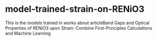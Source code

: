 # model-trained-strain-on-RENiO3
 This is the models trained in works about articleBand Gaps and Optical Properties of RENiO3 upon Strain: Combine First-Principles Calculations and Machine Learning
